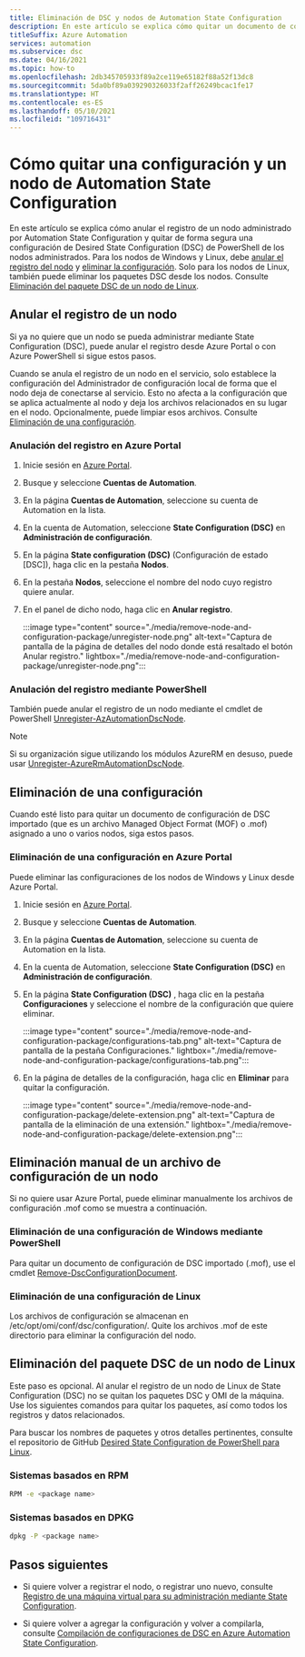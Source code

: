```yaml
---
title: Eliminación de DSC y nodos de Automation State Configuration
description: En este artículo se explica cómo quitar un documento de configuración de Azure Automation State Configuration (DSC) asignado y anular el registro de un nodo administrado.
titleSuffix: Azure Automation
services: automation
ms.subservice: dsc
ms.date: 04/16/2021
ms.topic: how-to
ms.openlocfilehash: 2db345705933f89a2ce119e65182f88a52f13dc8
ms.sourcegitcommit: 5da0bf89a039290326033f2aff26249bcac1fe17
ms.translationtype: HT
ms.contentlocale: es-ES
ms.lasthandoff: 05/10/2021
ms.locfileid: "109716431"
---
```

# <a name="how-to-remove-a-configuration-and-node-from-automation-state-configuration"></a>Cómo quitar una configuración y un nodo de Automation State Configuration

En este artículo se explica cómo anular el registro de un nodo administrado por Automation State Configuration y quitar de forma segura una configuración de Desired State Configuration (DSC) de PowerShell de los nodos administrados. Para los nodos de Windows y Linux, debe [anular el registro del nodo](#unregister-a-node) y [eliminar la configuración](#delete-a-configuration-from-the-azure-portal). Solo para los nodos de Linux, también puede eliminar los paquetes DSC desde los nodos. Consulte [Eliminación del paquete DSC de un nodo de Linux](#remove-the-dsc-package-from-a-linux-node).

## <a name="unregister-a-node"></a>Anular el registro de un nodo

Si ya no quiere que un nodo se pueda administrar mediante State Configuration (DSC), puede anular el registro desde Azure Portal o con Azure PowerShell si sigue estos pasos.

Cuando se anula el registro de un nodo en el servicio, solo establece la configuración del Administrador de configuración local de forma que el nodo deja de conectarse al servicio. Esto no afecta a la configuración que se aplica actualmente al nodo y deja los archivos relacionados en su lugar en el nodo. Opcionalmente, puede limpiar esos archivos. Consulte [Eliminación de una configuración](#delete-a-configuration).

### <a name="unregister-in-the-azure-portal"></a>Anulación del registro en Azure Portal

1. Inicie sesión en [Azure Portal](https://portal.azure.com).
1. Busque y seleccione **Cuentas de Automation**.
1. En la página **Cuentas de Automation**, seleccione su cuenta de Automation en la lista.
1. En la cuenta de Automation, seleccione **State Configuration (DSC)** en **Administración de configuración**.
1. En la página **State configuration (DSC)** (Configuración de estado [DSC]), haga clic en la pestaña **Nodos**.
1. En la pestaña **Nodos**, seleccione el nombre del nodo cuyo registro quiere anular.
1. En el panel de dicho nodo, haga clic en **Anular registro**.

   :::image type="content" source="./media/remove-node-and-configuration-package/unregister-node.png" alt-text="Captura de pantalla de la página de detalles del nodo donde está resaltado el botón Anular registro." lightbox="./media/remove-node-and-configuration-package/unregister-node.png":::

### <a name="unregister-using-powershell"></a>Anulación del registro mediante PowerShell

También puede anular el registro de un nodo mediante el cmdlet de PowerShell [Unregister-AzAutomationDscNode](/powershell/module/az.automation/unregister-azautomationdscnode).

>[!NOTE]
>Si su organización sigue utilizando los módulos AzureRM en desuso, puede usar [Unregister-AzureRmAutomationDscNode](/powershell/module/azurerm.automation/unregister-azurermautomationdscnode).

## <a name="delete-a-configuration"></a>Eliminación de una configuración

Cuando esté listo para quitar un documento de configuración de DSC importado (que es un archivo Managed Object Format (MOF) o .mof) asignado a uno o varios nodos, siga estos pasos.

### <a name="delete-a-configuration-from-the-azure-portal"></a>Eliminación de una configuración en Azure Portal

Puede eliminar las configuraciones de los nodos de Windows y Linux desde Azure Portal.

1. Inicie sesión en [Azure Portal](https://portal.azure.com).
1. Busque y seleccione **Cuentas de Automation**.
1. En la página **Cuentas de Automation**, seleccione su cuenta de Automation en la lista.
1. En la cuenta de Automation, seleccione **State Configuration (DSC)** en **Administración de configuración**.
1. En la página **State Configuration (DSC)** , haga clic en la pestaña **Configuraciones** y seleccione el nombre de la configuración que quiere eliminar.

   :::image type="content" source="./media/remove-node-and-configuration-package/configurations-tab.png" alt-text="Captura de pantalla de la pestaña Configuraciones." lightbox="./media/remove-node-and-configuration-package/configurations-tab.png":::

1. En la página de detalles de la configuración, haga clic en **Eliminar** para quitar la configuración.

   :::image type="content" source="./media/remove-node-and-configuration-package/delete-extension.png" alt-text="Captura de pantalla de la eliminación de una extensión." lightbox="./media/remove-node-and-configuration-package/delete-extension.png":::

## <a name="manually-delete-a-configuration-file-from-a-node"></a>Eliminación manual de un archivo de configuración de un nodo

Si no quiere usar Azure Portal, puede eliminar manualmente los archivos de configuración .mof como se muestra a continuación.

### <a name="delete-a-windows-configuration-using-powershell"></a>Eliminación de una configuración de Windows mediante PowerShell

Para quitar un documento de configuración de DSC importado (.mof), use el cmdlet [Remove-DscConfigurationDocument](/powershell/module/psdesiredstateconfiguration/remove-dscconfigurationdocument).

### <a name="delete-a-linux-configuration"></a>Eliminación de una configuración de Linux

Los archivos de configuración se almacenan en /etc/opt/omi/conf/dsc/configuration/. Quite los archivos .mof de este directorio para eliminar la configuración del nodo.

## <a name="remove-the-dsc-package-from-a-linux-node"></a>Eliminación del paquete DSC de un nodo de Linux

Este paso es opcional. Al anular el registro de un nodo de Linux de State Configuration (DSC) no se quitan los paquetes DSC y OMI de la máquina. Use los siguientes comandos para quitar los paquetes, así como todos los registros y datos relacionados.

Para buscar los nombres de paquetes y otros detalles pertinentes, consulte el repositorio de GitHub [Desired State Configuration de PowerShell para Linux](https://github.com/Microsoft/PowerShell-DSC-for-Linux).

### <a name="rpm-based-systems"></a>Sistemas basados en RPM

```bash
RPM -e <package name>
``` 

### <a name="dpkg-based-systems"></a>Sistemas basados en DPKG

```bash
dpkg -P <package name>
```

 ## <a name="next-steps"></a>Pasos siguientes

- Si quiere volver a registrar el nodo, o registrar uno nuevo, consulte [Registro de una máquina virtual para su administración mediante State Configuration](../tutorial-configure-servers-desired-state.md#register-a-vm-to-be-managed-by-state-configuration).

- Si quiere volver a agregar la configuración y volver a compilarla, consulte [Compilación de configuraciones de DSC en Azure Automation State Configuration](../automation-dsc-compile.md).